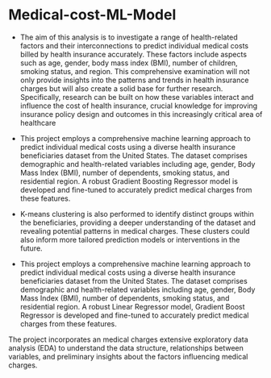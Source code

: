 # Medical-cost-ML-Model

* The aim of this analysis is to investigate a range of health-related factors and their interconnections to predict individual medical costs billed by health insurance accurately. These factors include aspects such as age, gender, body mass index (BMI), number of children, smoking status, and region. This comprehensive examination will not only provide insights into the patterns and trends in health insurance charges but will also create a solid base for further research. Specifically, research can be built on how these variables interact and influence the cost of health insurance, crucial knowledge for improving insurance policy design and outcomes in this increasingly critical area of healthcare

* This project employs a comprehensive machine learning approach to predict individual medical costs using a diverse health insurance beneficiaries dataset from the United States. The dataset comprises demographic and health-related variables including age, gender, Body Mass Index (BMI), number of dependents, smoking status, and residential region. A robust Gradient Boosting Regressor model is developed and fine-tuned to accurately predict medical charges from these features.

* K-means clustering is also performed to identify distinct groups within the beneficiaries, providing a deeper understanding of the dataset and revealing potential patterns in medical charges. These clusters could also inform more tailored prediction models or interventions in the future.

* This project employs a comprehensive machine learning approach to predict individual medical costs using a diverse health insurance beneficiaries dataset from the United States. The dataset comprises demographic and health-related variables including age, gender, Body Mass Index (BMI), number of dependents, smoking status, and residential region. A robust Linear Regressor model, Gradient Boost Regressor is developed and fine-tuned to accurately predict medical charges from these features.

The project incorporates an medical charges extensive exploratory data analysis (EDA) to understand the data structure, relationships between variables, and preliminary insights about the factors influencing medical charges.
